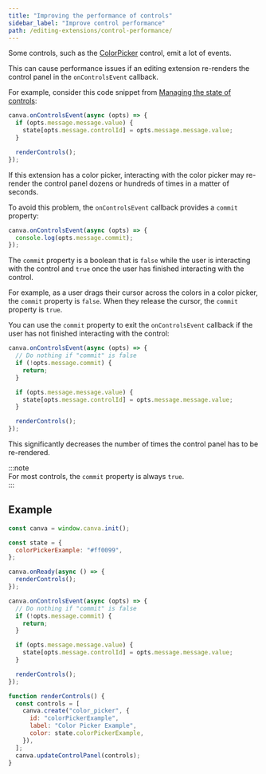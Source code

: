 ```yaml
---
title: "Improving the performance of controls"
sidebar_label: "Improve control performance"
path: /editing-extensions/control-performance/
---
```


Some controls, such as the [ColorPicker](./controls/color-picker.md) control, emit a lot of events.

<!-- IMAGE -->

This can cause performance issues if an editing extension re-renders the control panel in the `onControlsEvent` callback.

For example, consider this code snippet from [Managing the state of controls](./control-state.md):

```javascript
canva.onControlsEvent(async (opts) => {
  if (opts.message.message.value) {
    state[opts.message.controlId] = opts.message.message.value;
  }

  renderControls();
});
```

If this extension has a color picker, interacting with the color picker may re-render the control panel dozens or hundreds of times in a matter of seconds.

To avoid this problem, the `onControlsEvent` callback provides a `commit` property:

```javascript
canva.onControlsEvent(async (opts) => {
  console.log(opts.message.commit);
});
```

The `commit` property is a boolean that is `false` while the user is interacting with the control and `true` once the user has finished interacting with the control.

For example, as a user drags their cursor across the colors in a color picker, the `commit` property is `false`. When they release the cursor, the `commit` property is `true`.

<!-- IMAGE -->

You can use the `commit` property to exit the `onControlsEvent` callback if the user has not finished interacting with the control:

```javascript
canva.onControlsEvent(async (opts) => {
  // Do nothing if "commit" is false
  if (!opts.message.commit) {
    return;
  }

  if (opts.message.message.value) {
    state[opts.message.controlId] = opts.message.message.value;
  }

  renderControls();
});
```

This significantly decreases the number of times the control panel has to be re-rendered.

:::note  
 For most controls, the `commit` property is always `true`.  
:::

## Example

```javascript
const canva = window.canva.init();

const state = {
  colorPickerExample: "#ff0099",
};

canva.onReady(async () => {
  renderControls();
});

canva.onControlsEvent(async (opts) => {
  // Do nothing if "commit" is false
  if (!opts.message.commit) {
    return;
  }

  if (opts.message.message.value) {
    state[opts.message.controlId] = opts.message.message.value;
  }

  renderControls();
});

function renderControls() {
  const controls = [
    canva.create("color_picker", {
      id: "colorPickerExample",
      label: "Color Picker Example",
      color: state.colorPickerExample,
    }),
  ];
  canva.updateControlPanel(controls);
}
```
